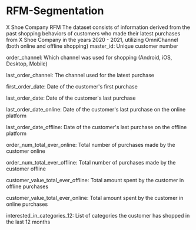 # RFM-Segmentation

X Shoe Company RFM The dataset consists of information derived from the past shopping behaviors of customers who made their latest purchases from X Shoe Company in the years 2020 - 2021, utilizing OmniChannel (both online and offline shopping)
master_id: Unique customer number

order_channel: Which channel was used for shopping (Android, iOS, Desktop, Mobile)

last_order_channel: The channel used for the latest purchase

first_order_date: Date of the customer's first purchase

last_order_date: Date of the customer's last purchase

last_order_date_online: Date of the customer's last purchase on the online platform

last_order_date_offline: Date of the customer's last purchase on the offline platform

order_num_total_ever_online: Total number of purchases made by the customer online

order_num_total_ever_offline: Total number of purchases made by the customer offline

customer_value_total_ever_offline: Total amount spent by the customer in offline purchases

customer_value_total_ever_online: Total amount spent by the customer in online purchases

interested_in_categories_12: List of categories the customer has shopped in the last 12 months
